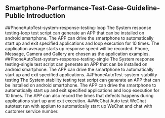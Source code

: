 Smartphone-Performance-Test-Case-Guideline-Public Introduction
---

##PhoneAutoTest-system-response-testing-loop
The System response testing-loop test script can generate an APP that can be installed on android smartphone.
The APP can drive the smartphone to automatically start up and exit specified applications and loop execution for 10 times.
The application average starts up response speed will be recorded. Phone, Message, Camera and Gallery are chosen as the application examples.
##PhoneAutoTest-system-response-testing-single
The System response testing-single test script can generate an APP that can be installed on android smartphone.
The APP can drive the smartphone to automatically start up and exit specified applications.
##PhoneAutoTest-system-stability-testing
The System stability testing test script can generate an APP that can be installed on android smartphone.
The APP can drive the smartphone to automatically start up and exit specified applications and loop execution for 10 times.
The APP can also record the times that defects happens during applications start up and exit execution.
##WeChat Auto test
WeChat autotest run with appium to automatically start up WeChat and chat with customer service number.
